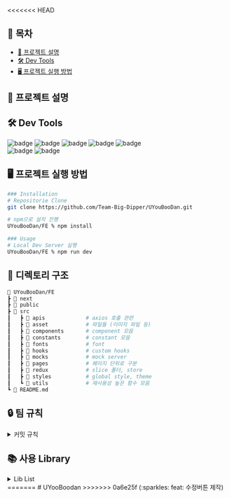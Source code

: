<<<<<<< HEAD
## 📝 목차

- [📰 프로젝트 설명](#-프로젝트-설명)
- [🛠️ Dev Tools](#-dev-tools)
- [🖥 프로젝트 실행 방법](#-프로젝트-실행-방법)

## **📰 프로젝트 설명**

## **🛠 Dev Tools**

![badge](https://img.shields.io/badge/Typescript-3178C6?logo=Typescript&logoColor=white&style=flat-square)
![badge](https://img.shields.io/badge/next.js-000000?logo=next.js&logoColor=white&style=flat-square)
![badge](https://img.shields.io/badge/Axios-5A29E4?style=flat-square&logo=Axios&logoColor=black)
![badge](https://img.shields.io/badge/npm-CB3837?logo=npm&logoColor=white&style=flat-square)
![badge](https://img.shields.io/badge/redux_toolkit-764ABC?style=flat-square&logo=redux&logoColor=black)  
![badge](https://img.shields.io/badge/styled%20components-DB7093?style=flat-square&logo=styled%20components&logoColor=white)
![badge](https://img.shields.io/badge/Visual%20Studio%20Code-007ACC?style=flat-square&logo=Visual%20Studio%20Code&logoColor=white)

## **🖥 프로젝트 실행 방법**

```sh
### Installation
# Repositorie Clone
git clone https://github.com/Team-Big-Dipper/UYouBooDan.git

# npm으로 설치 진행
UYouBooDan/FE % npm install

### Usage
# Local Dev Server 실행
UYouBooDan/FE % npm run dev

```

## **📝 디렉토리 구조**

```sh
📂 UYouBooDan/FE
┣ 📂 next
┣ 📂 public
┣ 📂 src
┃   ┣ 📂 apis             # axios 호출 관련
┃   ┣ 📂 asset            # 파일들 (이미지 파일 등)
┃   ┣ 📂 components       # component 모음
┃   ┣ 📂 constants        # constant 모음
┃   ┣ 📂 fonts            # font
┃   ┣ 📂 hooks            # custom hooks
┃   ┣ 📂 mocks            # mock server
┃   ┣ 📂 pages            # 페이지 단위로 구분
┃   ┣ 📂 redux            # slice 폴더, store
┃   ┣ 📂 styles           # global style, theme
┃   ┗ 📂 utils            # 재사용성 높은 함수 모음
┗ 📄 README.md
```

## 🔒 팀 규칙

<details>
<summary>커밋 규칙</summary>
<div markdown="1">

## **commit message 규칙**

- ✨ feat : 새로운 기능 추가
- 🐛 fix : 버그 수정
- 📝 docs : 문서 수정 / 주석 변경
- 🎨 style : 코드 formatting, 세미콜론(;) 누락, 코드 변경이 없는 경우 + CSS 등 사용자 UI 디자인 변경
- ♻️ refactor : 코드 리팩터링
- ✅ test : 테스트 코드, 리팩터링 테스트 코드 추가(프로덕션 코드 변경 X)
- 💚 chore : 빌드 업무 수정, 패키지 매니저 수정(프로덕션 코드 변경 X)
- 🚚 rename : 파일 혹은 폴더명을 수정하거나 옮기는 작업만인 경우
- 🔥 remove : 파일을 삭제하는 작업만 수행한 경우
- 🚀 deploy : 배포와 관련된 작업을 수행한 경우
- 🎉 Init : 새로운 시작

</div>
</details>

## 📚 사용 Library

<details>
<summary>Lib List</summary>
<div markdown="1">

- eslint
- prettier
- axios
- redux-toolkit

</div>
</details>
=======
# UYooBoodan
>>>>>>> 0a6e25f (:sparkles: feat: 수정버튼 제작)
